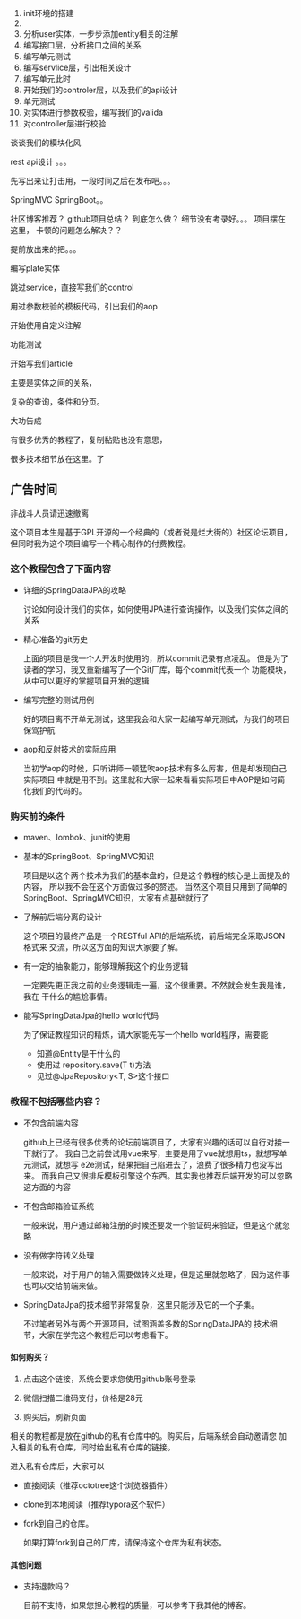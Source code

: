 1.  init环境的搭建
2. 
3. 分析user实体，一步步添加entity相关的注解
4. 编写接口层，分析接口之间的关系
5. 编写单元测试
6. 编写servlice层，引出相关设计
7. 编写单元此时
8. 开始我们的controler层，以及我们的api设计
9. 单元测试
10. 对实体进行参数校验，编写我们的valida
11. 对controller层进行校验


谈谈我们的模块化风

rest api设计
。。。

先写出来让打击用，一段时间之后在发布吧。。。

SpringMVC
SpringBoot。。


社区博客推荐？
github项目总结？
到底怎么做？
细节没有考录好。。。
项目摆在这里， 
卡顿的问题怎么解决？？

提前放出来的把。。。



编写plate实体

跳过service，直接写我们的control

用过参数校验的模板代码，引出我们的aop

开始使用自定义注解

功能测试



开始写我们article

主要是实体之间的关系，

复杂的查询，条件和分页。



大功告成

有很多优秀的教程了，复制黏贴也没有意思，

很多技术细节放在这里。了



## 广告时间
非战斗人员请迅速撤离

这个项目本生是基于GPL开源的一个经典的（或者说是烂大街的）社区论坛项目，
但同时我为这个项目编写一个精心制作的付费教程。

### 这个教程包含了下面内容

- 详细的SpringDataJPA的攻略
  
  讨论如何设计我们的实体，如何使用JPA进行查询操作，以及我们实体之间的关系
  

- 精心准备的git历史
  
  上面的项目是我一个人开发时使用的，所以commit记录有点凌乱。
  但是为了读者的学习，我又重新编写了一个Git厂库，每个commit代表一个
  功能模块，从中可以更好的掌握项目开发的逻辑
  
- 编写完整的测试用例
   
   好的项目离不开单元测试，这里我会和大家一起编写单元测试，为我们的项目保驾护航
   
- aop和反射技术的实际应用
  
   当初学aop的时候，只听讲师一顿猛吹aop技术有多么厉害，但是却发现自己实际项目
   中就是用不到。这里就和大家一起来看看实际项目中AOP是如何简化我们的代码的。


### 购买前的条件
- maven、lombok、junit的使用

- 基本的SpringBoot、SpringMVC知识

  项目是以这个两个技术为我们的基本盘的，但是这个教程的核心是上面提及的内容，
  所以我不会在这个方面做过多的赘述。
  当然这个项目只用到了简单的SpringBoot、SpringMVC知识，大家有点基础就行了

- 了解前后端分离的设计

  这个项目的最终产品是一个RESTful API的后端系统，前后端完全采取JSON格式来
  交流，所以这方面的知识大家要了解。

- 有一定的抽象能力，能够理解我这个的业务逻辑
  
  一定要先更正我之前的业务逻辑走一遍，这个很重要。不然就会发生我是谁，我在
  干什么的尴尬事情。
  
- 能写SpringDataJpa的hello world代码
  
  为了保证教程知识的精炼，请大家能先写一个hello world程序，需要能
  - 知道@Entity是干什么的
  - 使用过 repository.save(T t)方法
  - 见过@JpaRepository<T, S>这个接口
  
### 教程不包括哪些内容？
- 不包含前端内容

  github上已经有很多优秀的论坛前端项目了，大家有兴趣的话可以自行对接一下就行了。
  我自己之前尝试用vue来写，主要是用了vue就想用ts，就想写单元测试，就想写
  e2e测试，结果把自己陷进去了，浪费了很多精力也没写出来。
  而我自己又很排斥模板引擎这个东西。其实我也推荐后端开发的可以忽略这方面的内容
  
- 不包含邮箱验证系统

  一般来说，用户通过邮箱注册的时候还要发一个验证码来验证，但是这个就忽略
  
- 没有做字符转义处理

  一般来说，对于用户的输入需要做转义处理，但是这里就忽略了，因为这件事
  也可以交给前端来做。
  
- SpringDataJpa的技术细节非常复杂，这里只能涉及它的一个子集。

  不过笔者另外有两个开源项目，试图涵盖多数的SpringDataJPA的
  技术细节，大家在学完这个教程后可以考虑看下。

#### 如何购买？

1. 点击这个链接，系统会要求您使用github账号登录

2. 微信扫描二维码支付，价格是28元

3. 购买后，刷新页面

相关的教程都是放在github的私有仓库中的。购买后，后端系统会自动邀请您
加入相关的私有仓库，同时给出私有仓库的链接。

进入私有仓库后，大家可以
- 直接阅读（推荐octotree这个浏览器插件）
- clone到本地阅读（推荐typora这个软件）
- fork到自己的仓库。 
  
  如果打算fork到自己的厂库，请保持这个仓库为私有状态。
  
#### 其他问题
- 支持退款吗？
  
  目前不支持，如果您担心教程的质量，可以参考下我其他的博客。